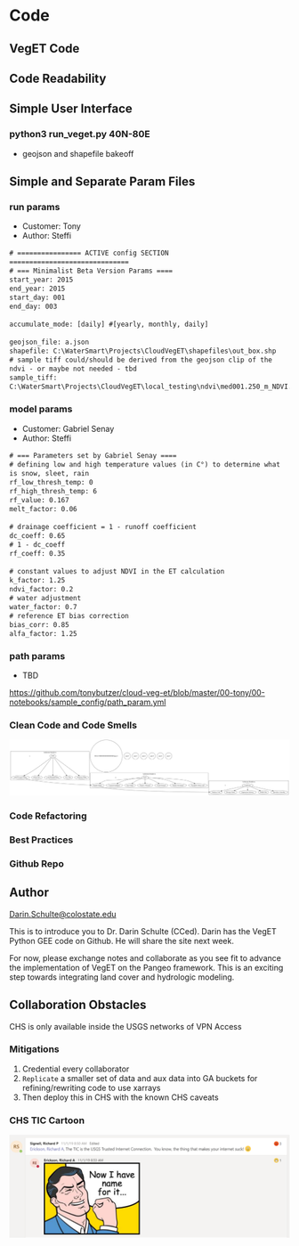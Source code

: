 # Code

## VegET Code

## Code Readability 

## Simple User Interface

### python3 run_veget.py 40N-80E

- geojson and shapefile bakeoff


## Simple and Separate Param Files

### run params
- Customer: Tony
- Author: Steffi
```
# ================ ACTIVE config SECTION ==============================
# === Minimalist Beta Version Params ====
start_year: 2015
end_year: 2015
start_day: 001
end_day: 003

accumulate_mode: [daily] #[yearly, monthly, daily]

geojson_file: a.json
shapefile: C:\WaterSmart\Projects\CloudVegET\shapefiles\out_box.shp
# sample tiff could/should be derived from the geojson clip of the ndvi - or maybe not needed - tbd
sample_tiff: C:\WaterSmart\Projects\CloudVegET\local_testing\ndvi\med001.250_m_NDVI.tif
```

### model params

- Customer: Gabriel Senay
- Author: Steffi

```
# === Parameters set by Gabriel Senay ====
# defining low and high temperature values (in C°) to determine what is snow, sleet, rain
rf_low_thresh_temp: 0
rf_high_thresh_temp: 6
rf_value: 0.167
melt_factor: 0.06

# drainage coefficient = 1 - runoff coefficient
dc_coeff: 0.65
# 1 - dc_coeff
rf_coeff: 0.35

# constant values to adjust NDVI in the ET calculation
k_factor: 1.25
ndvi_factor: 0.2
# water adjustment
water_factor: 0.7
# reference ET bias correction
bias_corr: 0.85
alfa_factor: 1.25
```

### path params

- TBD

https://github.com/tonybutzer/cloud-veg-et/blob/master/00-tony/00-notebooks/sample_config/path_param.yml


### Clean Code and Code Smells

![](https://raw.githubusercontent.com/tonybutzer/training/c603fbc0e36764f467ac87fd18baa1dce01c9bf9/craft/dotPlay/codeSmells.png)

### Code Refactoring

### Best Practices

### 

### Github Repo

## Author

Darin.Schulte@colostate.edu

This is to introduce you to Dr. Darin  Schulte (CCed).  Darin has the VegET Python  GEE code on Github. He will share the site next week.

For now, please exchange notes and collaborate as you see fit to advance the implementation of VegET on the Pangeo framework. This is an exciting step towards integrating land cover and hydrologic modeling.


## Collaboration Obstacles

CHS is only available inside the USGS networks of VPN Access

### Mitigations

1. Credential every collaborator
2. ```Replicate``` a smaller set of data and aux data into GA buckets for refining/rewriting code to use xarrays
3. Then deploy this in CHS with the known CHS caveats


### CHS TIC Cartoon

![tic](https://raw.githubusercontent.com/tonybutzer/assets/master/et/TIC_the_thing_that_makes_your_internet_suck.PNG)
